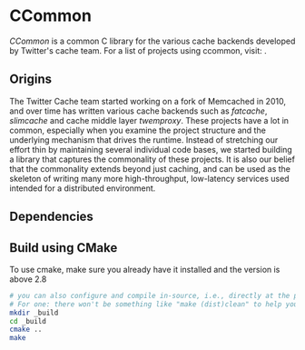 # CCommon

*CCommon* is a common C library for the various cache backends developed by Twitter's cache team. For a list of projects using ccommon, visit: .

## Origins
The Twitter Cache team started working on a fork of Memcached in 2010, and over time has written various cache backends such as *fatcache*, *slimcache* and cache middle layer *twemproxy*. These projects have a lot in common, especially when you examine the project structure and the underlying mechanism that drives the runtime. Instead of stretching our effort thin by maintaining several individual code bases, we started building a library that captures the commonality of these projects. It is also our belief that the commonality extends beyond just caching, and can be used as the skeleton of writing many more high-throughput, low-latency services used intended for a distributed environment.

## Dependencies

## Build using CMake
To use cmake, make sure you already have it installed and the version is above 2.8
```bash
# you can also configure and compile in-source, i.e., directly at the project top level, but out-of-source compile is strongly encouraged by CMake.
# For one: there won't be something like "make (dist)clean" to help you clean up the mess afterwards
mkdir _build
cd _build
cmake ..
make
```
